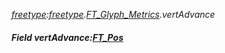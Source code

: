 _[freetype](../../modules/freetype/freetype-module.md):[freetype](../../modules/freetype/freetype-module.md).[FT\_Glyph\_Metrics](../../modules/freetype/freetype-ft_glyph_metrics.md).vertAdvance_
##### Field vertAdvance:[FT_Pos](../../modules/freetype/freetype-ft_pos.md)
